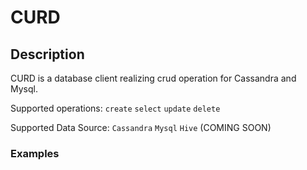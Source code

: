 # CURD

## Description

CURD is a database client realizing crud operation for Cassandra and Mysql.

Supported operations: `create` `select` `update` `delete`

Supported Data Source: `Cassandra` `Mysql`  `Hive` (COMING SOON)

### Examples

```

```

